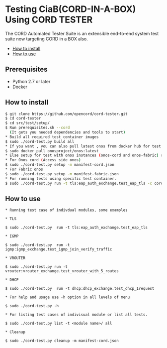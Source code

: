 # Testing CiaB(CORD-IN-A-BOX) Using CORD TESTER
The CORD Automated Tester Suite is an extensible end-to-end system test suite now targeting CORD in a BOX also.

* [How to install](#how_to_install)
* [How to use](#how_to_use)

## Prerequisites

* Python 2.7 or later
* Docker

##  <a name="how_to_install">How to install

```bash
$ git clone https://github.com/opencord/cord-tester.git
$ cd cord-tester
$ cd src/test/setup/
$ Run prerequisites.sh --cord
  (It gets you needed dependencies and tools to start)
* Build all required test container images
$ sudo ./cord-test.py build all
* If you want , you can also pull latest onos from docker hub for test setup.
$ sudo docker pull onosproject/onos:latest
* Else setup for test with onos instances (onos-cord and onos-fabric) running in CiaB.
* For Onos cord (Access side onos)
$ sudo ./cord-test.py setup -m manifest-cord.json
* For Fabric onos
$ sudo ./cord-test.py setup -m manifest-fabric.json
* For running tests using specific test container.
$ sudo ./cord-test.py run -t tls:eap_auth_exchange.test_eap_tls -c cord-tester1
```
##   <a name="how_to_use">How to use
```
* Running test case of indivdual modules, some examples
```
```
* TLS
```
```
$ sudo ./cord-test.py  run -t tls:eap_auth_exchange.test_eap_tls
```
```
* IGMP
```
```
$ sudo ./cord-test.py  run -t igmp:igmp_exchange.test_igmp_join_verify_traffic
```
```
* VROUTER
```
```
$ sudo ./cord-test.py run -t vrouter:vrouter_exchange.test_vrouter_with_5_routes
```
```
* DHCP
```
```
$ sudo ./cord-test.py  run -t dhcp:dhcp_exchange.test_dhcp_1request
```
```
* For help and usage use -h option in all levels of menu
```
```
$ sudo ./cord-test.py -h
```
```
* For listing test cases of indivisual module or list all tests.
```
```
$ sudo ./cord-test.py list -t <module name>/ all
```
```
* Cleanup
```
```
$ sudo ./cord-test.py cleanup -m manifest-cord.json
```


